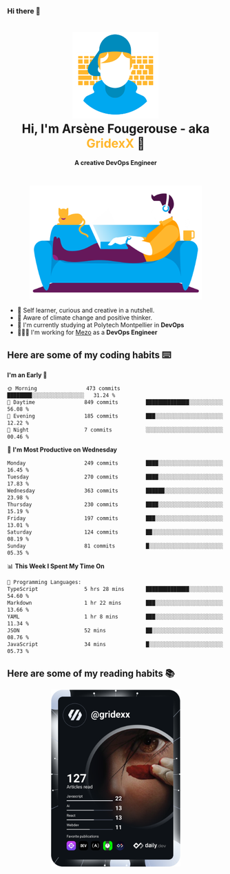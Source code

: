 ### Hi there 👋

<!--
**GridexX/gridexx** is a ✨ _special_ ✨ repository because its `README.md` (this file) appears on your GitHub profile.

Here are some ideas to get you started:

- 🔭 I’m currently working on ...
- 🌱 I’m currently learning ...
- 👯 I’m looking to collaborate on ...
- 🤔 I’m looking for help with ...
- 💬 Ask me about ...
- 📫 How to reach me: ...
- 😄 Pronouns: ...
- ⚡ Fun fact: ...
-->


<!-- Header -->
<h1 align="center">
  <img src="./images/user_profile.png" width="200">
  <br>
  Hi, I'm Arsène Fougerouse - aka <span style="color:#ffb72e">GridexX</span> 👋
</h1>


<p align="center">
  <b>A creative DevOps Engineer </b>
</p>
<br/>
<p align="center">
  <img src="./images/man_couch.png" width="400">
</p>

- 🎨 Self learner, curious and creative in a nutshell. 
- 🌱 Aware of climate change and positive thinker.
- 📕 I'm currently studying at Polytech Montpellier in **DevOps**
- 👨🏻‍💻 I'm working for [Mezo](https://meso-lr.umontpellier.fr/) as a **DevOps Engineer**


## Here are some of my coding habits ⌨️

<!-- Add a section about tech and Ops stack
  Like this one : https://github.com/Xanthus58#-tech-stack
-->
<!--START_SECTION:waka-->
**I'm an Early 🐤** 

```text
🌞 Morning                473 commits         ████████░░░░░░░░░░░░░░░░░   31.24 % 
🌆 Daytime                849 commits         ██████████████░░░░░░░░░░░   56.08 % 
🌃 Evening                185 commits         ███░░░░░░░░░░░░░░░░░░░░░░   12.22 % 
🌙 Night                  7 commits           ░░░░░░░░░░░░░░░░░░░░░░░░░   00.46 % 
```
📅 **I'm Most Productive on Wednesday** 

```text
Monday                   249 commits         ████░░░░░░░░░░░░░░░░░░░░░   16.45 % 
Tuesday                  270 commits         ████░░░░░░░░░░░░░░░░░░░░░   17.83 % 
Wednesday                363 commits         ██████░░░░░░░░░░░░░░░░░░░   23.98 % 
Thursday                 230 commits         ████░░░░░░░░░░░░░░░░░░░░░   15.19 % 
Friday                   197 commits         ███░░░░░░░░░░░░░░░░░░░░░░   13.01 % 
Saturday                 124 commits         ██░░░░░░░░░░░░░░░░░░░░░░░   08.19 % 
Sunday                   81 commits          █░░░░░░░░░░░░░░░░░░░░░░░░   05.35 % 
```


📊 **This Week I Spent My Time On** 

```text
💬 Programming Languages: 
TypeScript               5 hrs 28 mins       ██████████████░░░░░░░░░░░   54.60 % 
Markdown                 1 hr 22 mins        ███░░░░░░░░░░░░░░░░░░░░░░   13.66 % 
YAML                     1 hr 8 mins         ███░░░░░░░░░░░░░░░░░░░░░░   11.34 % 
JSON                     52 mins             ██░░░░░░░░░░░░░░░░░░░░░░░   08.76 % 
JavaScript               34 mins             █░░░░░░░░░░░░░░░░░░░░░░░░   05.73 % 
```


<!--END_SECTION:waka-->

## Here are some of my reading habits 📚
<div  align="center">
  <img src="./images/devcard.svg" width="300">
</div>
